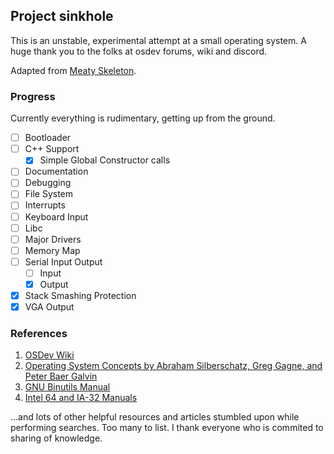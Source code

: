 ## Project sinkhole

This is an unstable, experimental attempt at a small operating system.
A huge thank you to the folks at osdev forums, wiki and discord.

Adapted from [Meaty Skeleton](https://wiki.osdev.org/Meaty_Skeleton).

### Progress

Currently everything is rudimentary, getting up from the ground.

- [ ] Bootloader
- [ ] C++ Support
  - [x] Simple Global Constructor calls
- [ ] Documentation
- [ ] Debugging
- [ ] File System
- [ ] Interrupts
- [ ] Keyboard Input
- [ ] Libc
- [ ] Major Drivers
- [ ] Memory Map
- [ ] Serial Input Output
  - [ ] Input
  - [x] Output
- [x] Stack Smashing Protection
- [x] VGA Output

### References
1. [OSDev Wiki](https://wiki.osdev.com/)
2. [Operating System Concepts by Abraham Silberschatz, Greg Gagne, and Peter Baer Galvin](https://g.co/kgs/BieKkyc)
3. [GNU Binutils Manual](https://sourceware.org/binutils/docs/)
4. [Intel 64 and IA-32 Manuals](https://www.intel.com/content/www/us/en/developer/articles/technical/intel-sdm.html)

...and lots of other helpful resources and articles stumbled upon while
performing searches. Too many to list. I thank everyone who is commited to
sharing of knowledge.